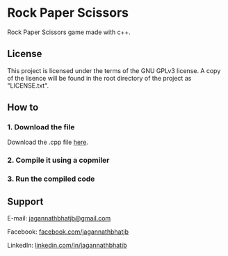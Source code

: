 # Rock Paper Scissors


Rock Paper Scissors game made with c++.


## License


This project is licensed under the terms of the GNU GPLv3 license. A copy of the lisence will be found in the root directory of the project as "LICENSE.txt".


## How to


### 1. Download the file


Download the .cpp file [here](https://rawgit.com/jagannathBhat/rockPaperScissors/master/rockPaperScissors.cpp).


### 2. Compile it using a copmiler


### 3. Run the compiled code


## Support

E-mail: [jagannathbhatjb@gmail.com](mailto:jagannathbhatjb@gmail.com)

Facebook: [facebook.com/jagannathbhatjb](https://facebook.com/jagannathbhatjb)

LinkedIn: [linkedin.com/in/jagannathbhatjb](https://linkedin.com/in/jagannathbhatjb)
